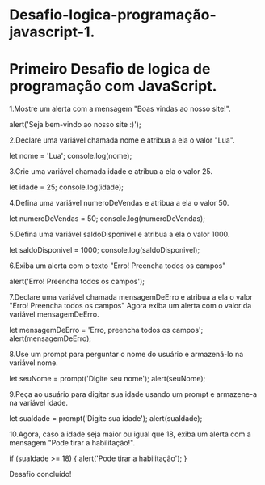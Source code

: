 # Desafio-logica-programação-javascript-1.
# Primeiro Desafio de logica de programação com JavaScript.
 
1.Mostre um alerta com a mensagem "Boas vindas ao nosso site!".

 alert('Seja bem-vindo ao nosso site :)');

2.Declare uma variável chamada nome e atribua a ela o valor "Lua".

 let nome = 'Lua';
 console.log(nome);

3.Crie uma variável chamada idade e atribua a ela o valor 25.

 let idade = 25;
 console.log(idade);

4.Defina uma variável numeroDeVendas e atribua a ela o valor 50.

 let numeroDeVendas = 50;
 console.log(numeroDeVendas);

5.Defina uma variável saldoDisponivel e atribua a ela o valor 1000.

 let saldoDisponivel = 1000;
 console.log(saldoDisponivel);

6.Exiba um alerta com o texto "Erro! Preencha todos os campos"

 alert('Erro! Preencha todos os campos');

7.Declare uma variável chamada mensagemDeErro e atribua a ela o valor "Erro! Preencha todos os campos" Agora exiba um alerta com o valor da variável mensagemDeErro.

 let mensagemDeErro = 'Erro, preencha todos os campos';
 alert(mensagemDeErro);

8.Use um prompt para perguntar o nome do usuário e armazená-lo na variável nome.

 let seuNome = prompt('Digite seu nome');
 alert(seuNome);

9.Peça ao usuário para digitar sua idade usando um prompt e armazene-a na variável idade.

 let suaIdade = prompt('Digite sua idade');
 alert(suaIdade);

10.Agora, caso a idade seja maior ou igual que 18, exiba um alerta com a mensagem "Pode tirar a habilitação!".

 if (suaIdade >= 18) {
     alert('Pode tirar a habilitação');
 }

Desafio concluído!
